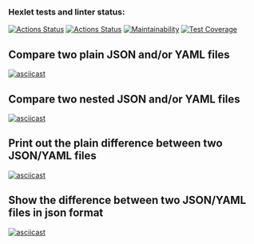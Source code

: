 ### Hexlet tests and linter status:
[![Actions Status](https://github.com/Maroosha/python-project-lvl2/workflows/hexlet-check/badge.svg)](https://github.com/Maroosha/python-project-lvl2/actions)
[![Actions Status](https://github.com/Maroosha/python-project-lvl1/workflows/run-linter/badge.svg)](https://github.com/Maroosha/python-project-lvl2/actions)
[![Maintainability](https://api.codeclimate.com/v1/badges/a99a88d28ad37a79dbf6/maintainability)](https://codeclimate.com/github/Maroosha/python-project-lvl2/maintainability)
[![Test Coverage](https://api.codeclimate.com/v1/badges/a99a88d28ad37a79dbf6/test_coverage)](https://codeclimate.com/github/Maroosha/python-project-lvl2/test_coverage)

## Compare two plain JSON and/or YAML files
[![asciicast](https://asciinema.org/a/457543.svg)](https://asciinema.org/a/457543)

## Compare two nested JSON and/or YAML files
[![asciicast](https://asciinema.org/a/456099.svg)](https://asciinema.org/a/456099)

## Print out the plain difference between two JSON/YAML files
[![asciicast](https://asciinema.org/a/457511.svg)](https://asciinema.org/a/457511)

## Show the difference between two JSON/YAML files in json format
[![asciicast](https://asciinema.org/a/457536.svg)](https://asciinema.org/a/457536)
